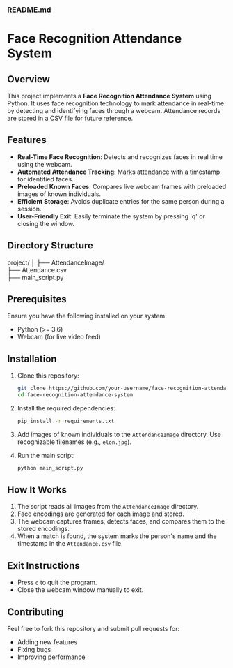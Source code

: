 ### README.md


# Face Recognition Attendance System

## Overview

This project implements a **Face Recognition Attendance System** using Python. It uses face recognition technology to mark attendance in real-time by detecting and identifying faces through a webcam. Attendance records are stored in a CSV file for future reference.

## Features

- **Real-Time Face Recognition**: Detects and recognizes faces in real time using the webcam.
- **Automated Attendance Tracking**: Marks attendance with a timestamp for identified faces.
- **Preloaded Known Faces**: Compares live webcam frames with preloaded images of known individuals.
- **Efficient Storage**: Avoids duplicate entries for the same person during a session.
- **User-Friendly Exit**: Easily terminate the system by pressing 'q' or closing the window.

## Directory Structure


project/
│
├── AttendanceImage/    
├── Attendance.csv     
├── main_script.py      

## Prerequisites

Ensure you have the following installed on your system:
- Python (>= 3.6)
- Webcam (for live video feed)

## Installation

1. Clone this repository:
   ```bash
   git clone https://github.com/your-username/face-recognition-attendance-system.git
   cd face-recognition-attendance-system
   ```

2. Install the required dependencies:
   ```bash
   pip install -r requirements.txt
   ```

3. Add images of known individuals to the `AttendanceImage` directory. Use recognizable filenames (e.g., `elon.jpg`).

4. Run the main script:
   ```bash
   python main_script.py
   ```

## How It Works

1. The script reads all images from the `AttendanceImage` directory.
2. Face encodings are generated for each image and stored.
3. The webcam captures frames, detects faces, and compares them to the stored encodings.
4. When a match is found, the system marks the person's name and the timestamp in the `Attendance.csv` file.

## Exit Instructions

- Press `q` to quit the program.
- Close the webcam window manually to exit.

## Contributing

Feel free to fork this repository and submit pull requests for:
- Adding new features
- Fixing bugs
- Improving performance
